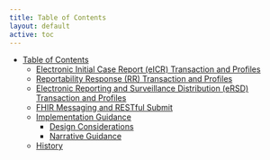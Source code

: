 ```yaml
---
title: Table of Contents
layout: default
active: toc
---
```


* <a href="toc.html">Table of Contents</a>
    * <a href="Electronic_Initial_Case_Report_(eICR)_Transaction_and_Profiles.html">Electronic Initial Case Report (eICR) Transaction and Profiles</a>
    * <a href="Reportability_Response_(RR)_Transaction_and_Profiles.html">Reportability Response (RR) Transaction and Profiles</a>
    * <a href="Electronic_Reporting_and_Surveillance_Distribution_(eRSD)_Transaction_and_Profiles.html">Electronic Reporting and Surveillance Distribution (eRSD) Transaction and Profiles</a>
    * <a href="FHIR_Messaging_and_RESTful_Submit.html">FHIR Messaging and RESTful Submit</a>
    * <a href="Implementation_Guidance.html">Implementation Guidance</a>
        * <a href="Design_Considerations.html">Design Considerations</a>
        * <a href="Narrative_Guidance.html">Narrative Guidance</a>
    * <a href="History.html">History</a>
